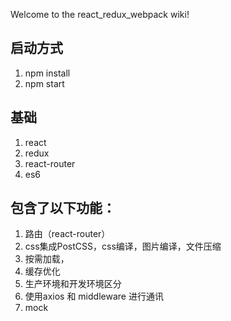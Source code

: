 Welcome to the react_redux_webpack wiki!
## 启动方式
1. npm install
2. npm start

## 基础
1. react 
2. redux
3. react-router
4. es6

## 包含了以下功能：
1. 路由（react-router）
2. css集成PostCSS，css编译，图片编译，文件压缩
3. 按需加载，
4. 缓存优化
5. 生产环境和开发环境区分
6. 使用axios 和 middleware 进行通讯
7. mock